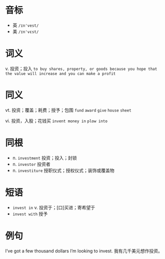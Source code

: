 # 音标

- 英 `/ɪn'vest/`
- 美 `/ɪn'vɛst/`

# 词义

v. 投资；投入
`to buy shares, property, or goods because you hope that the value will increase and you can make a profit`

# 同义

vt. 投资；覆盖；耗费；授予；包围
`fund` `award` `give` `house` `sheet`

vi. 投资，入股；花钱买
`invent money in` `plow into`

# 同根

- n. `investment` 投资；投入；封锁
- n. `investor` 投资者
- n. `investiture` 授职仪式；授权仪式；装饰或覆盖物

# 短语

- `invest in` v. 投资于；[口]买进；寄希望于
- `invest with` 授予

# 例句

I’ve got a few thousand dollars I’m looking to invest.
我有几千美元想作投资。


